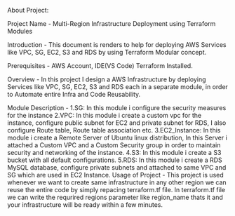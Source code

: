 About Project:

  Project Name - Multi-Region Infrastructure Deployment using Terraform Modules
  
  Introduction - This document is renders to help for deploying AWS Services like  VPC, SG, EC2, S3 and RDS by using Terraform Modular concept.
  
  Prerequisites - AWS Account, IDE(VS Code) Terraform Installed.
  
  Overview - In this project I design a AWS Infrastructure by deploying Services like VPC, SG, EC2, S3 and RDS each in a separate module, in order to Automate entire Infra and Code Reusability. 
  
  Module Description - 1.SG: In this module i configure the security measures for the instance
                       2.VPC: In this module i create a custom vpc for the instance, configure public subnet for EC2 and private subnet for RDS, I also configure Route table, Route table association etc.
                       3.EC2_Instance: In this module i create a Remote Server of Ubuntu linux distribution, In this Server i attached a Custom VPC and a Custom Security group in order to maintain security and networking of the instance.
                       4.S3: In this module i create a S3 bucket with all default configurations.
                       5.RDS: In this module i create a RDS MySQL database, configure private subnets and attached to same VPC and SG which are used in EC2 Instance.
  Usage of Project -  This project is used whenever we want to create same infrastructure in any other region we can reuse the entire code by simply repacing terraform.tf file. In terraform.tf file we can write the requrired regions parameter like region_name thats it and your infrastructure will be ready within a few minutes.
  

